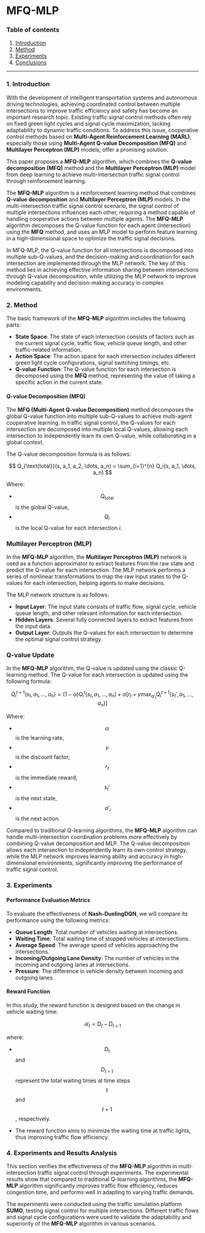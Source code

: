 # MFQ-MLP

### Table of contents

1. [Introduction](#1-introduction)
2. [Method](#2-method)
3. [Experiments](#3-experiments)
4. [Conclusions](#4-conclusions)

--- 

### 1. **Introduction**

With the development of intelligent transportation systems and autonomous driving technologies, achieving coordinated control between multiple intersections to improve traffic efficiency and safety has become an important research topic. Existing traffic signal control methods often rely on fixed green light cycles and signal cycle maximization, lacking adaptability to dynamic traffic conditions. To address this issue, cooperative control methods based on **Multi-Agent Reinforcement Learning (MARL)**, especially those using **Multi-Agent Q-value Decomposition (MFQ)** and **Multilayer Perceptron (MLP)** models, offer a promising solution.

This paper proposes a **MFQ-MLP** algorithm, which combines the **Q-value decomposition (MFQ)** method and the **Multilayer Perceptron (MLP)** model from deep learning to achieve multi-intersection traffic signal control through reinforcement learning.

The **MFQ-MLP** algorithm is a reinforcement learning method that combines **Q-value decomposition** and **Multilayer Perceptron (MLP)** models. In the multi-intersection traffic signal control scenario, the signal control of multiple intersections influences each other, requiring a method capable of handling cooperative actions between multiple agents. The **MFQ-MLP** algorithm decomposes the Q-value function for each agent (intersection) using the **MFQ** method, and uses an MLP model to perform feature learning in a high-dimensional space to optimize the traffic signal decisions.

In MFQ-MLP, the Q-value function for all intersections is decomposed into multiple sub-Q-values, and the decision-making and coordination for each intersection are implemented through the MLP network. The key of this method lies in achieving effective information sharing between intersections through Q-value decomposition, while utilizing the MLP network to improve modeling capability and decision-making accuracy in complex environments.

### 2. **Method**

The basic framework of the **MFQ-MLP** algorithm includes the following parts:

- **State Space**: The state of each intersection consists of factors such as the current signal cycle, traffic flow, vehicle queue length, and other traffic-related information.
- **Action Space**: The action space for each intersection includes different green light cycle configurations, signal switching timings, etc.
- **Q-value Function**: The Q-value function for each intersection is decomposed using the **MFQ** method, representing the value of taking a specific action in the current state.

#### **Q-value Decomposition (MFQ)**

The **MFQ (Multi-Agent Q-value Decomposition)** method decomposes the global Q-value function into multiple sub-Q-values to achieve multi-agent cooperative learning. In traffic signal control, the Q-values for each intersection are decomposed into multiple local Q-values, allowing each intersection to independently learn its own Q-value, while collaborating in a global context.

The Q-value decomposition formula is as follows:

$$
Q_{\text{total}}(s, a_1, a_2, \dots, a_n) = \sum_{i=1}^{n} Q_i(s, a_1, \dots, a_n)
$$

Where:

- $$Q_{\text{total}} $$ is the global Q-value,
- $$Q_i$$ is the local Q-value for each intersection $i$.

### **Multilayer Perceptron (MLP)**

In the **MFQ-MLP** algorithm, the **Multilayer Perceptron (MLP)** network is used as a function approximator to extract features from the raw state and predict the Q-value for each intersection. The MLP network performs a series of nonlinear transformations to map the raw input states to the Q-values for each intersection, helping agents to make decisions.

The MLP network structure is as follows:

- **Input Layer**: The input state consists of traffic flow, signal cycle, vehicle queue length, and other relevant information for each intersection.
- **Hidden Layers**: Several fully connected layers to extract features from the input data.
- **Output Layer**: Outputs the Q-values for each intersection to determine the optimal signal control strategy.

### **Q-value Update**

In the **MFQ-MLP** algorithm, the Q-value is updated using the classic Q-learning method. The Q-value for each intersection is updated using the following formula:

$$
Q_i^{t+1}(s_t, a_1, \dots, a_n) = (1 - \alpha) Q_i^t(s_t, a_1, \dots, a_n) + \alpha \left[ r_t + \gamma \max_{a'_i} Q_i^{t+1}(s_t', a_1, \dots, a_n) \right]
$$

Where:

- $$ \alpha  $$ is the learning rate,
- $$ \gamma $$ is the discount factor,
- $$ r_t $$ is the immediate reward,
- $$ s_t' $$ is the next state,
- $$\ a'_i $$ is the next action.

Compared to traditional Q-learning algorithms, the **MFQ-MLP** algorithm can handle multi-intersection coordination problems more effectively by combining Q-value decomposition and MLP. The Q-value decomposition allows each intersection to independently learn its own control strategy, while the MLP network improves learning ability and accuracy in high-dimensional environments, significantly improving the performance of traffic signal control.

### 3. Experiments

#### Performance Evaluation Metrics

To evaluate the effectiveness of **Nash-DuelingDQN**, we will compare its performance using the following metrics:

- **Queue Length**: Total number of vehicles waiting at intersections.
- **Waiting Time**: Total waiting time of stopped vehicles at intersections.
- **Average Speed**: The average speed of vehicles approaching the intersections.
- **Incoming/Outgoing Lane Density**: The number of vehicles in the incoming and outgoing lanes at intersections.
- **Pressure**: The difference in vehicle density between incoming and outgoing lanes.

#### Reward Function

In this study, the reward function is designed based on the change in vehicle waiting time:

$$
\mathcal{R}_t = D_t - D_{t+1}
$$

where:

- $$D_t$$ and $$D_{t+1}$$ represent the total waiting times at time steps $$t$$ and $$t+1$$ , respectively.

- The reward function aims to minimize the waiting time at traffic lights, thus improving traffic flow efficiency. 

### 4. **Experiments and Results Analysis**

This section verifies the effectiveness of the **MFQ-MLP** algorithm in multi-intersection traffic signal control through experiments. The experimental results show that compared to traditional Q-learning algorithms, the **MFQ-MLP** algorithm significantly improves traffic flow efficiency, reduces congestion time, and performs well in adapting to varying traffic demands.

The experiments were conducted using the traffic simulation platform **SUMO**, testing signal control for multiple intersections. Different traffic flows and signal cycle configurations were used to validate the adaptability and superiority of the **MFQ-MLP** algorithm in various scenarios.
